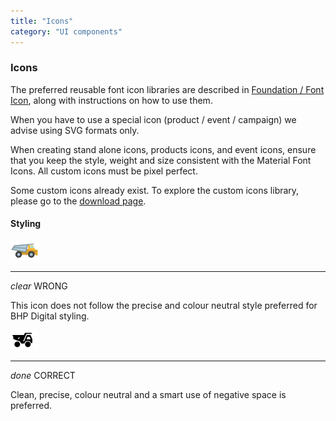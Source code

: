 ```yaml
---
title: "Icons"
category: "UI components"
---
```



<section>

<div class="container">

<h3 class="page-header">Icons</h3>

The preferred reusable font icon libraries are described in
[Foundation / Font Icon](/foundation/font-icons/), along with instructions
on how to use them.

When you have to use a special icon (product / event / campaign) we advise
using SVG formats only.

When creating stand alone icons, products icons, and event icons, ensure that
you keep the style, weight and size consistent with the Material Font Icons.
All custom icons must be pixel perfect.

Some custom icons already exist. To explore the custom icons library, please go
to the [download page](/download/).

<h4 class="h4-light">Styling</h4>

<div class="row">
<div class="col-4 text-danger">
<img src="icons-truck-no.png" />
<hr />
<i class="material-icons md-18 align-top">clear</i> WRONG<br />
<p>This icon does not follow the precise and colour neutral style preferred for BHP Digital styling.</p>
</div>
<div class="offset-2 col-4 text-success">
<img src="icons-truck-yes.png" />
<hr />
<i class="material-icons md-18 align-top">done</i> CORRECT<br />
<p>Clean, precise, colour neutral and a smart use of negative space is preferred.</p>
</div>

</div>

</div>

</section>